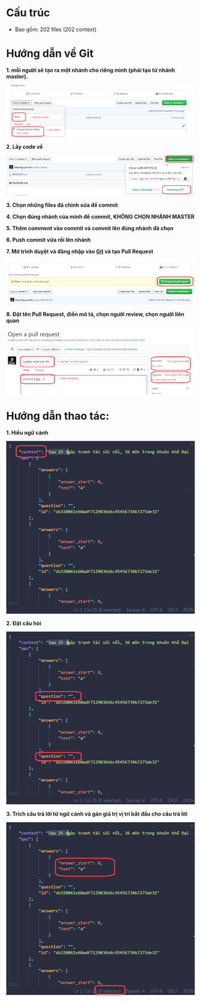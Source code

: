 # Cấu trúc
- Bao gồm: 202 files (202 context)

# Hướng dẫn về Git

**1. mỗi người sẽ tạo ra một nhánh cho riêng mình (phải tạo từ nhánh master).**

![](pic/brand.png)

**2. Lấy code về**

![](pic/clone-code.png)

**3. Chọn những files đã chỉnh sửa để commit**

**4. Chọn đúng nhánh của mình để commit, KHÔNG CHỌN NHÁNH MASTER**

**5. Thêm comment vào commit và commit lên đúng nhánh đã chọn**

**6. Push commit vừa rồi lên nhánh**

**7. Mở trình duyệt và đăng nhập vào [Git](https://github.com/NhanNguyen1403/QA-vi-data) và tạo Pull Request**

![](pic/create-pr.png)

**8. Đặt tên Pull Request, điền mô tả, chọn người review, chọn người liên quan**

![](pic/pr-info.png)

# Hướng dẫn thao tác:

**1. Hiểu ngữ cảnh**

![](pic/context.png)

**2. Đặt câu hỏi**

![](pic/question.png)

**3. Trích câu trả lời từ ngữ cảnh và gán giá trị vị trí bắt đầu cho câu trả lời**

![](pic/answer.png)